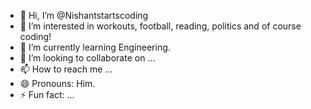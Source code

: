 - 👋 Hi, I’m @Nishantstartscoding
- 👀 I’m interested in workouts, football, reading, politics and of course coding!
- 🌱 I’m currently learning Engineering.
- 💞️ I’m looking to collaborate on ...
- 📫 How to reach me ...
- 😄 Pronouns: Him.
- ⚡ Fun fact: ...

<!---
Nishantstartscoding/Nishantstartscoding is a ✨ special ✨ repository because its `README.md` (this file) appears on your GitHub profile.
You can click the Preview link to take a look at your changes.
--->

